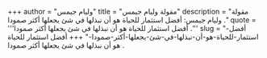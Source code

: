 +++
author = "وليام جيمس"
title = "مقولة وليام جيمس"
description = "مقولة وليام جيمس: أفضل استثمار للحياة هو أن نبذلها في شئ يجعلها أكثر صمودا ."
quote = '''أفضل استثمار للحياة هو أن نبذلها في شئ يجعلها أكثر صمودا .''' 
slug = "أفضل-استثمار-للحياة-هو-أن-نبذلها-في-شئ-يجعلها-أكثر-صمودا-"
+++
أفضل استثمار للحياة هو أن نبذلها في شئ يجعلها أكثر صمودا .
